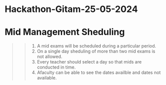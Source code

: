 # Hackathon-Gitam-25-05-2024
# Mid Management Sheduling
>> 1) A mid exams will be scheduled during a particular period.
>> 2) On a single day sheduling of more than two  mid exams is not allowed.
>> 3) Every teacher should select a day so that mids are conducted in time.
>> 4) Afaculty can be able to see the dates availble and dates not available.
